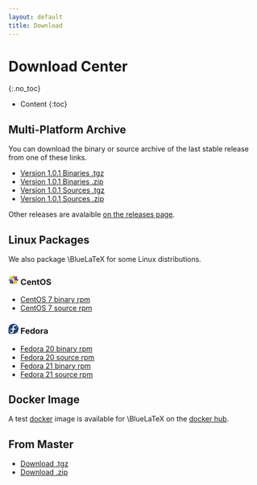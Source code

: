 ```yaml
---
layout: default
title: Download
---
```


Download Center
===============
{:.no_toc}

* Content
{:toc}

Multi-Platform Archive
----------------------

You can download the binary or source archive of the last stable release from one of these links.

 - [Version 1.0.1 Binaries .tgz](https://github.com/gnieh/bluelatex/releases/download/v1.0.1/bluelatex-1.0.1.tgz)
 - [Version 1.0.1 Binaries .zip](https://github.com/gnieh/bluelatex/releases/download/v1.0.1/bluelatex-1.0.1.zip)
 - [Version 1.0.1 Sources .tgz](https://github.com/gnieh/bluelatex/archive/v1.0.1.tar.gz)
 - [Version 1.0.1 Sources .zip](https://github.com/gnieh/bluelatex/archive/v1.0.1.zip)

Other releases are avalaible [on the releases page](https://github.com/gnieh/bluelatex/releases/).

Linux Packages
--------------

We also package \BlueLaTeX for some Linux distributions.

### ![CentOS logo](/images/centos.png) CentOS

 - [CentOS 7 binary rpm](http://ares.ptitoliv.net/bluelatex/bluelatex-1.0.0-1.el7.centos.x86_64.rpm)
 - [CentOS 7 source rpm](http://ares.ptitoliv.net/bluelatex/bluelatex-1.0.0-1.el7.centos.src.rpm)

### ![Fedora logo](/images/fedora.png) Fedora

 - [Fedora 20 binary rpm](http://ares.ptitoliv.net/bluelatex/bluelatex-1.0.0-1.fc20.x86_64.rpm)
 - [Fedora 20 source rpm](http://ares.ptitoliv.net/bluelatex/bluelatex-1.0.0-1.fc20.src.rpm)
 - [Fedora 21 binary rpm](http://ares.ptitoliv.net/bluelatex/bluelatex-1.0.0-1.fc21.x86_64.rpm)
 - [Fedora 21 source rpm](http://ares.ptitoliv.net/bluelatex/bluelatex-1.0.0-1.fc21.src.rpm)

Docker Image
------------

A test [docker](https://www.docker.com/) image is available for \BlueLaTeX on the [docker hub](https://registry.hub.docker.com/u/ptitoliv/bluelatex/).

From Master
-----------

 - [Download .tgz](https://github.com/gnieh/bluelatex/tarball/master)
 - [Download .zip](https://github.com/gnieh/bluelatex/zipball/master)
